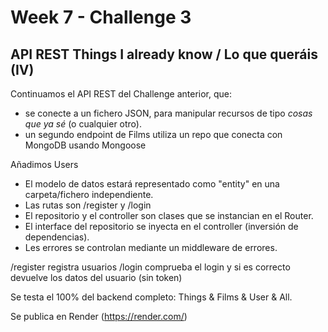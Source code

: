 # Week 7 - Challenge 3

## API REST Things I already know / Lo que queráis (IV)

Continuamos el API REST del Challenge anterior, que:

- se conecte a un fichero JSON, para manipular recursos de tipo _cosas que ya sé_ (o cualquier otro).
- un segundo endpoint de Films utiliza un repo que conecta con MongoDB usando Mongoose

Añadimos Users

- El modelo de datos estará representado como "entity" en una carpeta/fichero independiente.
- Las rutas son /register y /login
- El repositorio y el controller son clases que se instancian en el Router.
- El interface del repositorio se inyecta en el controller (inversión de dependencias).
- Les errores se controlan mediante un middleware de errores.

/register registra usuarios
/login comprueba el login y si es correcto devuelve los datos del usuario (sin token)

Se testa el 100% del backend completo: Things & Films & User & All.

Se publica en Render (https://render.com/)

